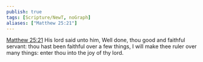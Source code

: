 ```yaml
---
publish: true
tags: [Scripture/NewT, noGraph]
aliases: ["Matthew 25:21"]
---
```

[Matthew 25:21](https://churchofjesuschrist.org/study/scriptures/nt/matt/25?lang=eng&id=p21#p21) His lord said unto him, Well done, thou good and faithful servant: thou hast been faithful over a few things, I will make thee ruler over many things: enter thou into the joy of thy lord.
